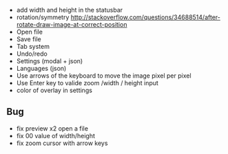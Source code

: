 - add width and height in the statusbar
- rotation/symmetry http://stackoverflow.com/questions/34688514/after-rotate-draw-image-at-correct-position
- Open file
- Save file
- Tab system
- Undo/redo
- Settings (modal + json)
- Languages (json)
- Use arrows of the keyboard to move the image pixel per pixel
- Use Enter key to valide zoom /width / height input
- color of overlay in settings

## Bug
- fix preview x2 open a file
- fix 00 value of width/height
- fix zoom cursor with arrow keys
